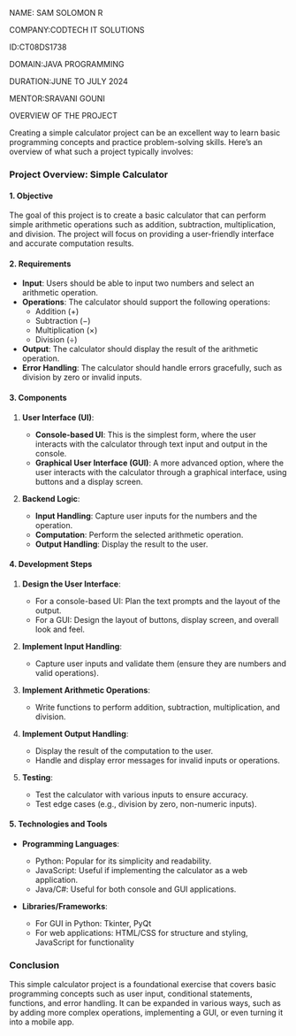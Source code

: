 NAME: SAM SOLOMON R

COMPANY:CODTECH IT SOLUTIONS

ID:CT08DS1738

DOMAIN:JAVA PROGRAMMING

DURATION:JUNE TO JULY 2024

MENTOR:SRAVANI GOUNI

OVERVIEW OF THE PROJECT

Creating a simple calculator project can be an excellent way to learn basic programming concepts and practice problem-solving skills. Here’s an overview of what such a project typically involves:

### Project Overview: Simple Calculator

#### 1. **Objective**
The goal of this project is to create a basic calculator that can perform simple arithmetic operations such as addition, subtraction, multiplication, and division. The project will focus on providing a user-friendly interface and accurate computation results.

#### 2. **Requirements**

- **Input**: Users should be able to input two numbers and select an arithmetic operation.
- **Operations**: The calculator should support the following operations:
  - Addition (+)
  - Subtraction (−)
  - Multiplication (×)
  - Division (÷)
- **Output**: The calculator should display the result of the arithmetic operation.
- **Error Handling**: The calculator should handle errors gracefully, such as division by zero or invalid inputs.

#### 3. **Components**

1. **User Interface (UI)**:
   - **Console-based UI**: This is the simplest form, where the user interacts with the calculator through text input and output in the console.
   - **Graphical User Interface (GUI)**: A more advanced option, where the user interacts with the calculator through a graphical interface, using buttons and a display screen.

2. **Backend Logic**:
   - **Input Handling**: Capture user inputs for the numbers and the operation.
   - **Computation**: Perform the selected arithmetic operation.
   - **Output Handling**: Display the result to the user.

#### 4. **Development Steps**

1. **Design the User Interface**:
   - For a console-based UI: Plan the text prompts and the layout of the output.
   - For a GUI: Design the layout of buttons, display screen, and overall look and feel.

2. **Implement Input Handling**:
   - Capture user inputs and validate them (ensure they are numbers and valid operations).

3. **Implement Arithmetic Operations**:
   - Write functions to perform addition, subtraction, multiplication, and division.

4. **Implement Output Handling**:
   - Display the result of the computation to the user.
   - Handle and display error messages for invalid inputs or operations.

5. **Testing**:
   - Test the calculator with various inputs to ensure accuracy.
   - Test edge cases (e.g., division by zero, non-numeric inputs).

#### 5. **Technologies and Tools**

- **Programming Languages**:
  - Python: Popular for its simplicity and readability.
  - JavaScript: Useful if implementing the calculator as a web application.
  - Java/C#: Useful for both console and GUI applications.

- **Libraries/Frameworks**:
  - For GUI in Python: Tkinter, PyQt
  - For web applications: HTML/CSS for structure and styling, JavaScript for functionality

### Conclusion
This simple calculator project is a foundational exercise that covers basic programming concepts such as user input, conditional statements, functions, and error handling. It can be expanded in various ways, such as by adding more complex operations, implementing a GUI, or even turning it into a mobile app.
